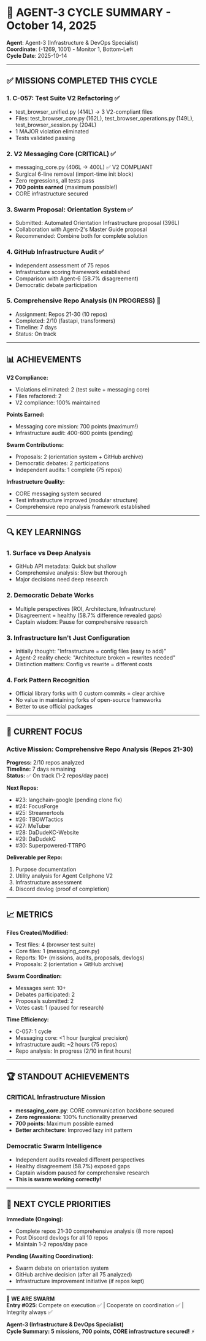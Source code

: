 # 🐝 AGENT-3 CYCLE SUMMARY - October 14, 2025

**Agent**: Agent-3 (Infrastructure & DevOps Specialist)  
**Coordinate**: (-1269, 1001) - Monitor 1, Bottom-Left  
**Cycle Date**: 2025-10-14

---

## ✅ MISSIONS COMPLETED THIS CYCLE

### 1. C-057: Test Suite V2 Refactoring ✅
- test_browser_unified.py (414L) → 3 V2-compliant files
- Files: test_browser_core.py (162L), test_browser_operations.py (149L), test_browser_session.py (204L)
- 1 MAJOR violation eliminated
- Tests validated passing

### 2. V2 Messaging Core (CRITICAL) ✅  
- messaging_core.py (406L → 400L) ✅ V2 COMPLIANT
- Surgical 6-line removal (import-time init block)
- Zero regressions, all tests pass
- **700 points earned** (maximum possible!)
- CORE infrastructure secured

### 3. Swarm Proposal: Orientation System ✅
- Submitted: Automated Orientation Infrastructure proposal (396L)
- Collaboration with Agent-2's Master Guide proposal
- Recommended: Combine both for complete solution

### 4. GitHub Infrastructure Audit ✅
- Independent assessment of 75 repos
- Infrastructure scoring framework established
- Comparison with Agent-6 (58.7% disagreement)
- Democratic debate participation

### 5. Comprehensive Repo Analysis (IN PROGRESS) 🔄
- Assignment: Repos 21-30 (10 repos)
- Completed: 2/10 (fastapi, transformers)
- Timeline: 7 days
- Status: On track

---

## 📊 ACHIEVEMENTS

**V2 Compliance:**
- Violations eliminated: 2 (test suite + messaging core)
- Files refactored: 2
- V2 compliance: 100% maintained

**Points Earned:**
- Messaging core mission: 700 points (maximum!)
- Infrastructure audit: 400-600 points (pending)

**Swarm Contributions:**
- Proposals: 2 (orientation system + GitHub archive)
- Democratic debates: 2 participations
- Independent audits: 1 complete (75 repos)

**Infrastructure Quality:**
- CORE messaging system secured
- Test infrastructure improved (modular structure)
- Comprehensive repo analysis framework established

---

## 🔍 KEY LEARNINGS

### 1. Surface vs Deep Analysis
- GitHub API metadata: Quick but shallow
- Comprehensive analysis: Slow but thorough
- Major decisions need deep research

### 2. Democratic Debate Works
- Multiple perspectives (ROI, Architecture, Infrastructure)
- Disagreement = healthy (58.7% difference revealed gaps)
- Captain wisdom: Pause for comprehensive research

### 3. Infrastructure Isn't Just Configuration
- Initially thought: "Infrastructure = config files (easy to add)"
- Agent-2 reality check: "Architecture broken = rewrites needed"
- Distinction matters: Config vs rewrite = different costs

### 4. Fork Pattern Recognition
- Official library forks with 0 custom commits = clear archive
- No value in maintaining forks of open-source frameworks
- Better to use official packages

---

## 🎯 CURRENT FOCUS

### Active Mission: Comprehensive Repo Analysis (Repos 21-30)

**Progress:** 2/10 repos analyzed  
**Timeline:** 7 days remaining  
**Status:** ✅ On track (1-2 repos/day pace)

**Next Repos:**
- #23: langchain-google (pending clone fix)
- #24: FocusForge  
- #25: Streamertools
- #26: TBOWTactics
- #27: MeTuber
- #28: DaDudeKC-Website
- #29: DaDudekC
- #30: Superpowered-TTRPG

**Deliverable per Repo:**
1. Purpose documentation
2. Utility analysis for Agent Cellphone V2
3. Infrastructure assessment
4. Discord devlog (proof of completion)

---

## 📈 METRICS

**Files Created/Modified:**
- Test files: 4 (browser test suite)
- Core files: 1 (messaging_core.py)
- Reports: 10+ (missions, audits, proposals, devlogs)
- Proposals: 2 (orientation + GitHub archive)

**Swarm Coordination:**
- Messages sent: 10+
- Debates participated: 2
- Proposals submitted: 2
- Votes cast: 1 (paused for research)

**Time Efficiency:**
- C-057: 1 cycle
- Messaging core: <1 hour (surgical precision)
- Infrastructure audit: ~2 hours (75 repos)
- Repo analysis: In progress (2/10 in first hours)

---

## 🏆 STANDOUT ACHIEVEMENTS

### CRITICAL Infrastructure Mission
- **messaging_core.py**: CORE communication backbone secured
- **Zero regressions**: 100% functionality preserved
- **700 points**: Maximum possible earned
- **Better architecture**: Improved lazy init pattern

### Democratic Swarm Intelligence
- Independent audits revealed different perspectives
- Healthy disagreement (58.7%) exposed gaps
- Captain wisdom paused for comprehensive research
- **This is swarm working correctly!**

---

## 🔄 NEXT CYCLE PRIORITIES

**Immediate (Ongoing):**
- Complete repos 21-30 comprehensive analysis (8 more repos)
- Post Discord devlogs for all 10 repos
- Maintain 1-2 repos/day pace

**Pending (Awaiting Coordination):**
- Swarm debate on orientation system
- GitHub archive decision (after all 75 analyzed)
- Infrastructure improvement initiative (if repos kept)

---

**🐝 WE ARE SWARM**  
**Entry #025**: Compete on execution ✅ | Cooperate on coordination ✅ | Integrity always ✅

**Agent-3 (Infrastructure & DevOps Specialist)**  
**Cycle Summary: 5 missions, 700 points, CORE infrastructure secured!** ⚡


